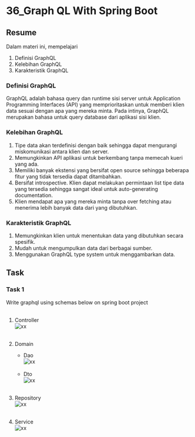 # 36_Graph QL With Spring Boot

## Resume

Dalam materi ini, mempelajari <br />

1. Definisi GraphQL <br />
2. Kelebihan GraphQL <br />
3. Karakteristik GraphQL<br />

### Definisi GraphQL

GraphQL adalah bahasa query dan runtime sisi server untuk Application Programming Interfaces (API) yang memprioritaskan untuk memberi klien data sesuai dengan apa yang mereka minta. Pada intinya, GraphQL merupakan bahasa untuk query database dari aplikasi sisi klien.<br/>

### Kelebihan GraphQL

1. Tipe data akan terdefinisi dengan baik sehingga dapat mengurangi miskomunikasi antara klien dan server.<br/>
2. Memungkinkan API aplikasi untuk berkembang tanpa memecah kueri yang ada.<br/>
3. Memiliki banyak ekstensi yang bersifat open source sehingga beberapa fitur yang tidak tersedia dapat ditambahkan.<br/>
4. Bersifat introspective. Klien dapat melakukan permintaan list tipe data yang tersedia sehingga sangat ideal untuk auto-generating documentation.<br/>
5. Klien mendapat apa yang mereka minta tanpa over fetching atau menerima lebih banyak data dari yang dibutuhkan.

### Karakteristik GraphQL

1. Memungkinkan klien untuk menentukan data yang dibutuhkan secara spesifik.<br/>
2. Mudah untuk mengumpulkan data dari berbagai sumber.<br/>
3. Menggunakan GraphQL type system untuk menggambarkan data.<br/>

## Task

### Task 1

Write graphql using schemas below on spring boot project<br/><br/>

1. Controller<br />
   ![xx]()<br /><br />
2. Domain<br />

   - Dao<br />
     ![xx]()<br /><br />
   - Dto<br />
     ![xx]()<br /><br />

3. Repository<br />
   ![xx]()<br /><br />
4. Service<br />
   ![xx]()<br /><br />
